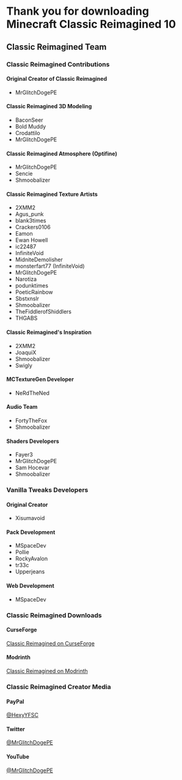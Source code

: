 # Thank you for downloading Minecraft Classic Reimagined 10

## Classic Reimagined Team

### Classic Reimagined Contributions
#### Original Creator of Classic Reimagined
- MrGlitchDogePE

#### Classic Reimagined 3D Modeling
- BaconSeer
- Bold Muddy
- Crodattilo
- MrGlitchDogePE

#### Classic Reimagined Atmosphere (Optifine)
- MrGlitchDogePE
- Sencie
- Shmoobalizer

#### Classic Reimagined Texture Artists
- 2XMM2
- Agus_punk
- blank3times
- Crackers0106
- Eamon
- Ewan Howell
- ic22487
- InfiniteVoid
- MidniteDemolisher
- monsterfart77 (InfiniteVoid)
- MrGlitchDogePE
- Narotiza
- podunktimes
- PoeticRainbow
- Sbstxnslr
- Shmoobalizer
- TheFiddlerofShiddlers
- THGABS

#### Classic Reimagined's Inspiration
- 2XMM2
- JoaquiX
- Shmoobalizer
- Swigly

#### MCTextureGen Developer
- NeRdTheNed

#### Audio Team
- FortyTheFox
- Shmoobalizer

#### Shaders Developers
- Fayer3
- MrGlitchDogePE
- Sam Hocevar
- Shmoobalizer

### Vanilla Tweaks Developers
#### Original Creator
- Xisumavoid

#### Pack Development
- MSpaceDev
- Pollie
- RockyAvalon
- tr33c
- Upperjeans

#### Web Development
- MSpaceDev

### Classic Reimagined Downloads
#### CurseForge
[Classic Reimagined on CurseForge](https://tinyurl.com/classic24)

#### Modrinth
[Classic Reimagined on Modrinth](https://tinyurl.com/cr10csm)

### Classic Reimagined Creator Media
#### PayPal
[@HexyYFSC](https://www.paypal.com/paypalme/HexyYFSC)

#### Twitter
[@MrGlitchDogePE](https://twitter.com/MrGlitchDogePE)

#### YouTube
[@MrGlitchDogePE](https://www.youtube.com/@MrGlitchDogePE)
